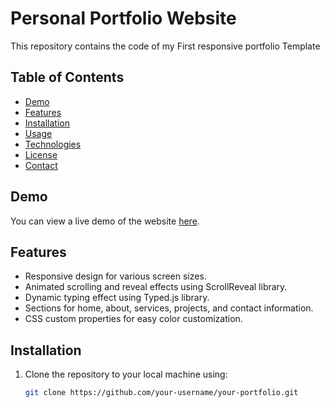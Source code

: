 # Personal Portfolio Website



This repository contains the code of my First responsive portfolio Template

## Table of Contents

- [Demo](#demo)
- [Features](#features)
- [Installation](#installation)
- [Usage](#usage)
- [Technologies](#technologies)
- [License](#license)
- [Contact](#contact)

## Demo

You can view a live demo of the website [here](https://your-portfolio-website-url.com).

## Features

- Responsive design for various screen sizes.
- Animated scrolling and reveal effects using ScrollReveal library.
- Dynamic typing effect using Typed.js library.
- Sections for home, about, services, projects, and contact information.
- CSS custom properties for easy color customization.

## Installation

1. Clone the repository to your local machine using:

   ```bash
   git clone https://github.com/your-username/your-portfolio.git
